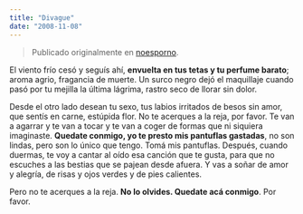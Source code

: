 ```yaml
---
title: "Divague"
date: "2008-11-08"
---
```


> Publicado originalmente en [noesporno](/noesporno).

El viento frío cesó y seguís ahí, **envuelta en tus tetas y tu perfume barato**; aroma agrio, fragancia de muerte. Un surco negro dejó el maquillaje cuando pasó por tu mejilla la última lágrima, rastro seco de llorar sin dolor.

Desde el otro lado desean tu sexo, tus labios irritados de besos sin amor, que sentís en carne, estúpida flor. No te acerques a la reja, por favor. Te van a agarrar y te van a tocar y te van a coger de formas que ni siquiera imaginaste. **Quedate conmigo, yo te presto mis pantuflas gastadas**, no son lindas, pero son lo único que tengo. Tomá mis pantuflas. Después, cuando duermas, te voy a cantar al oído esa canción que te gusta, para que no escuches a las bestias que se pajean desde afuera. Y vas a soñar de amor y alegría, de risas y ojos verdes y de pies calientes.

Pero no te acerques a la reja. **No lo olvides. Quedate acá conmigo**. Por favor.
